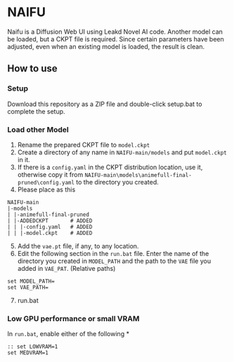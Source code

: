 # NAIFU

Naifu is a Diffusion Web UI using Leakd Novel AI code.
Another model can be loaded, but a CKPT file is required.
Since certain parameters have been adjusted, even when an existing model is loaded, the result is clean.

## How to use

### Setup 

Download this repository as a ZIP file and double-click setup.bat to complete the setup.

### Load other Model

1. Rename the prepared CKPT file to `model.ckpt`
2. Create a directory of any name in `NAIFU-main/models` and put `model.ckpt` in it.
3. If there is a `config.yaml` in the CKPT distribution location, use it, otherwise copy it from `NAIFU-main\models\animefull-final-pruned\config.yaml` to the directory you created.
4. Please place as this

```
NAIFU-main
|-models
| |-animefull-final-pruned
| |-ADDEDCKPT       # ADDED
| | |-config.yaml   # ADDED
| | |-model.ckpt    # ADDED
```

5. Add the `vae.pt` file, if any, to any location.
6. Edit the following section in the `run.bat` file. Enter the name of the directory you created in `MODEL_PATH` and the path to the `VAE` file you added in `VAE_PAT`. (Relative paths)

```
set MODEL_PATH=
set VAE_PATH=
```
7. run.bat

### Low GPU performance or small VRAM

In `run.bat`, enable either of the following
* 
```
:: set LOWVRAM=1
set MEDVRAM=1
```


